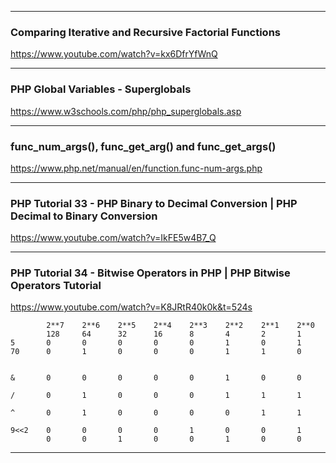 
________________________________________________________________________

### Comparing Iterative and Recursive Factorial Functions
https://www.youtube.com/watch?v=kx6DfrYfWnQ

________________________________________________________________________

### PHP Global Variables - Superglobals
https://www.w3schools.com/php/php_superglobals.asp

________________________________________________________________________

### func_num_args(), func_get_arg() and func_get_args()  
https://www.php.net/manual/en/function.func-num-args.php

_______________________________________________________________________

### PHP Tutorial 33 - PHP Binary to Decimal Conversion | PHP Decimal to Binary Conversion
https://www.youtube.com/watch?v=IkFE5w4B7_Q

________________________________________________________________________

### PHP Tutorial 34 - Bitwise Operators in PHP | PHP Bitwise Operators Tutorial
https://www.youtube.com/watch?v=K8JRtR40k0k&t=524s


            2**7    2**6    2**5    2**4    2**3    2**2    2**1    2**0
            128     64      32      16      8       4       2       1
    5       0       0       0       0       0       1       0       1
    70      0       1       0       0       0       1       1       0


    &       0       0       0       0       0       1       0       0

    /       0       1       0       0       0       1       1       1

    ^       0       1       0       0       0       0       1       1

    9<<2    0       0       0       0       1       0       0       1
            0       0       1       0       0       1       0       0                    


















________________________________________________________________________